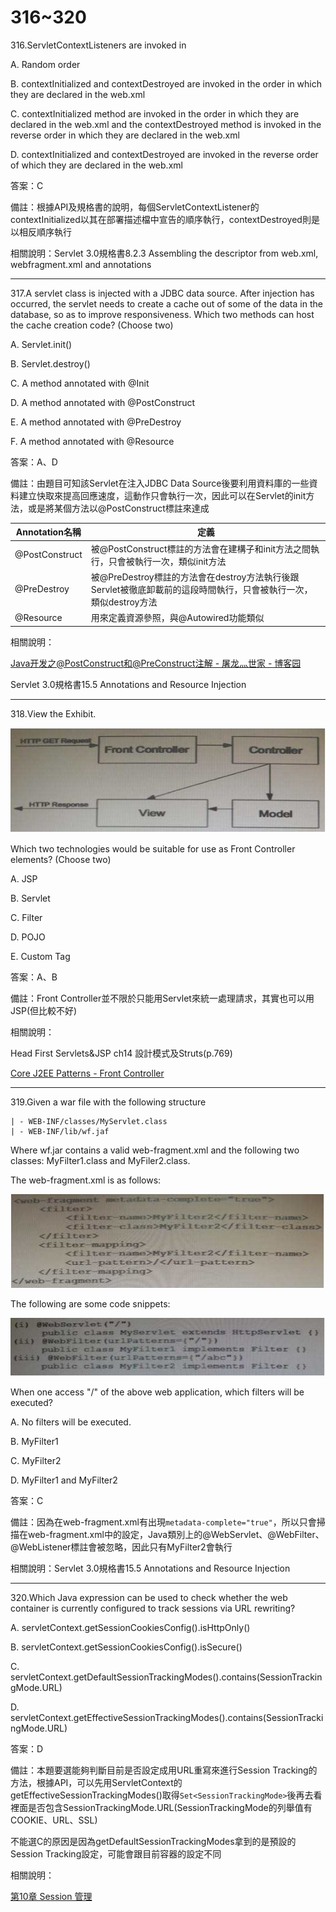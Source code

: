 316~320
========================

316.ServletContextListeners are invoked in

A. Random order

B. contextInitialized and contextDestroyed are invoked in the order in which they are declared in the web.xml

C. contextInitialized method are invoked in the order in which they are declared in the web.xml and the
contextDestroyed method is invoked in the reverse order in which they are declared in the web.xml

D. contextInitialized and contextDestroyed are invoked in the reverse order of which they are declared in the
web.xml

<!--sec data-title="解析" data-id="section316_2" data-collapse=true ces-->
答案：C

備註：根據API及規格書的說明，每個ServletContextListener的contextInitialized以其在部署描述檔中宣告的順序執行，contextDestroyed則是以相反順序執行

相關說明：Servlet 3.0規格書8.2.3 Assembling the descriptor from web.xml, webfragment.xml
and annotations
<!--endsec-->

---
317.A servlet class is injected with a JDBC data source. After injection has occurred, the servlet needs to create a cache out of some of the data in the database, so as to improve responsiveness. Which two methods can host the cache creation code? (Choose two)

A. Servlet.init()

B. Servlet.destroy()

C. A method annotated with @Init

D. A method annotated with @PostConstruct

E. A method annotated with @PreDestroy

F. A method annotated with @Resource

<!--sec data-title="解析" data-id="section317_2" data-collapse=true ces-->
答案：A、D

備註：由題目可知該Servlet在注入JDBC Data Source後要利用資料庫的一些資料建立快取來提高回應速度，這動作只會執行一次，因此可以在Servlet的init方法，或是將某個方法以@PostConstruct標註來達成
<br>

|Annotation名稱|定義|
|-----|-----|
|@PostConstruct|被@PostConstruct標註的方法會在建構子和init方法之間執行，只會被執行一次，類似init方法|
|@PreDestroy|被@PreDestroy標註的方法會在destroy方法執行後跟Servlet被徹底卸載前的這段時間執行，只會被執行一次，類似destroy方法|
|@Resource|用來定義資源參照，與@Autowired功能類似|

相關說明：

[Java开发之@PostConstruct和@PreConstruct注解 - 屠龙灬世家 - 博客园](http://www.cnblogs.com/landiljy/p/5764515.html)

Servlet 3.0規格書15.5 Annotations and Resource Injection
<!--endsec-->

---
318.View the Exhibit.

![1506851522505](https://github.com/Carrie-Lai/Test/blob/master/media/29210.jpeg)

Which two technologies would be suitable for use as Front Controller elements? (Choose two)

A. JSP

B. Servlet

C. Filter

D. POJO

E. Custom Tag

<!--sec data-title="解析" data-id="section318_2" data-collapse=true ces-->
答案：A、B

備註：Front Controller並不限於只能用Servlet來統一處理請求，其實也可以用JSP(但比較不好)

相關說明：

Head First Servlets&JSP ch14 設計模式及Struts(p.769)

[Core J2EE Patterns - Front Controller](http://www.oracle.com/technetwork/java/frontcontroller-135648.html)
<!--endsec-->

---
319.Given a war file with the following structure

	| - WEB-INF/classes/MyServlet.class
	| - WEB-INF/lib/wf.jaf

Where wf.jar contains a valid web-fragment.xml and the following two classes: MyFilter1.class and
MyFiler2.class.

The web-fragment.xml is as follows:

![1506851652886](https://github.com/Carrie-Lai/Test/blob/master/media/24478.jpeg)

The following are some code snippets:

![1506851659202](https://github.com/Carrie-Lai/Test/blob/master/media/24082.jpeg)

When one access "/" of the above web application, which filters will be executed?

A. No filters will be executed.

B. MyFilter1

C. MyFilter2

D. MyFilter1 and MyFilter2

<!--sec data-title="解析" data-id="section319_2" data-collapse=true ces-->
答案：C

備註：因為在web-fragment.xml有出現`metadata-complete="true"`，所以只會掃描在web-fragment.xml中的設定，Java類別上的@WebServlet、@WebFilter、@WebListener標註會被忽略，因此只有MyFilter2會執行

相關說明：Servlet 3.0規格書15.5 Annotations and Resource Injection
<!--endsec-->

---
320.Which Java expression can be used to check whether the web container is currently configured to track
sessions via URL rewriting?

A. servletContext.getSessionCookiesConfig().isHttpOnly()

B. servletContext.getSessionCookiesConfig().isSecure()

C. servletContext.getDefaultSessionTrackingModes().contains(SessionTrackingMode.URL)

D. servletContext.getEffectiveSessionTrackingModes().contains(SessionTrackingMode.URL)

<!--sec data-title="解析" data-id="section320_2" data-collapse=true ces-->
答案：D

備註：本題要選能夠判斷目前是否設定成用URL重寫來進行Session Tracking的方法，根據API，可以先用ServletContext的getEffectiveSessionTrackingModes()取得`Set<SessionTrackingMode>`後再去看裡面是否包含SessionTrackingMode.URL(SessionTrackingMode的列舉值有COOKIE、URL、SSL)

不能選C的原因是因為getDefaultSessionTrackingModes拿到的是預設的Session Tracking設定，可能會跟目前容器的設定不同

相關說明：

[第10章 Session 管理](http://ykgarfield.github.io/jetty-9.2.3.v20140905-zh/session-management.html)
<!--endsec-->